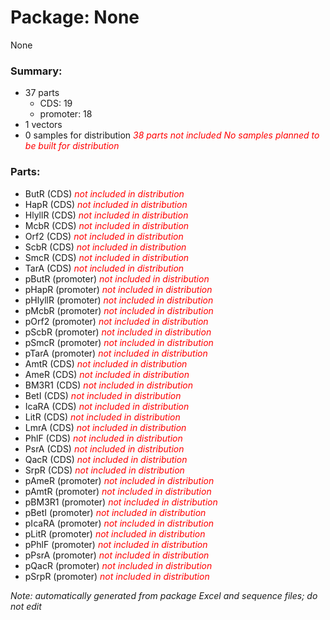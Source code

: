 # Package: None

None

### Summary:

- 37 parts
    - CDS: 19
    - promoter: 18
- 1 vectors
- 0 samples for distribution _<span style="color:red">38 parts not included</span>_ _<span style="color:red">No samples planned to be built for distribution</span>_

### Parts:

- ButR (CDS) _<span style="color:red">not included in distribution</span>_
- HapR (CDS) _<span style="color:red">not included in distribution</span>_
- HlyllR (CDS) _<span style="color:red">not included in distribution</span>_
- McbR (CDS) _<span style="color:red">not included in distribution</span>_
- Orf2 (CDS) _<span style="color:red">not included in distribution</span>_
- ScbR (CDS) _<span style="color:red">not included in distribution</span>_
- SmcR (CDS) _<span style="color:red">not included in distribution</span>_
- TarA (CDS) _<span style="color:red">not included in distribution</span>_
- pButR (promoter) _<span style="color:red">not included in distribution</span>_
- pHapR (promoter) _<span style="color:red">not included in distribution</span>_
- pHlyllR (promoter) _<span style="color:red">not included in distribution</span>_
- pMcbR (promoter) _<span style="color:red">not included in distribution</span>_
- pOrf2 (promoter) _<span style="color:red">not included in distribution</span>_
- pScbR (promoter) _<span style="color:red">not included in distribution</span>_
- pSmcR (promoter) _<span style="color:red">not included in distribution</span>_
- pTarA (promoter) _<span style="color:red">not included in distribution</span>_
- AmtR (CDS) _<span style="color:red">not included in distribution</span>_
- AmeR (CDS) _<span style="color:red">not included in distribution</span>_
- BM3R1 (CDS) _<span style="color:red">not included in distribution</span>_
- BetI (CDS) _<span style="color:red">not included in distribution</span>_
- IcaRA (CDS) _<span style="color:red">not included in distribution</span>_
- LitR (CDS) _<span style="color:red">not included in distribution</span>_
- LmrA (CDS) _<span style="color:red">not included in distribution</span>_
- PhlF (CDS) _<span style="color:red">not included in distribution</span>_
- PsrA (CDS) _<span style="color:red">not included in distribution</span>_
- QacR (CDS) _<span style="color:red">not included in distribution</span>_
- SrpR (CDS) _<span style="color:red">not included in distribution</span>_
- pAmeR (promoter) _<span style="color:red">not included in distribution</span>_
- pAmtR (promoter) _<span style="color:red">not included in distribution</span>_
- pBM3R1 (promoter) _<span style="color:red">not included in distribution</span>_
- pBetI (promoter) _<span style="color:red">not included in distribution</span>_
- pIcaRA (promoter) _<span style="color:red">not included in distribution</span>_
- pLitR (promoter) _<span style="color:red">not included in distribution</span>_
- pPhlF (promoter) _<span style="color:red">not included in distribution</span>_
- pPsrA (promoter) _<span style="color:red">not included in distribution</span>_
- pQacR (promoter) _<span style="color:red">not included in distribution</span>_
- pSrpR (promoter) _<span style="color:red">not included in distribution</span>_

_Note: automatically generated from package Excel and sequence files; do not edit_
